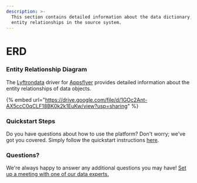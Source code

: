 ```yaml
---
description: >-
  This section contains detailed information about the data dictionary, and
  entity relationships in the source system.
---
```


# ERD

### Entity Relationship Diagram

The [Lyftrondata](https://www.lyftrondata.com/) driver for [Appsflyer](https://www.lyftrondata.com/integration/marketing-analytics/appsflyer//) provides detailed information about the entity relationships of data objects.

{% embed url="https://drive.google.com/file/d/1GOc2Ant-AX5ccC0qCLF18BK0k2k1EuKw/view?usp=sharing" %}
### Quickstart Steps

Do you have questions about how to use the platform? Don't worry; we've got you covered. Simply follow the quickstart instructions [here](../../../../quickstart-steps.md).

### Questions? <a href="#questions" id="questions"></a>

We're always happy to answer any additional questions you may have! [Set up a meeting with one of our data experts.](https://www.lyftrondata.com/book-a-meeting/)

